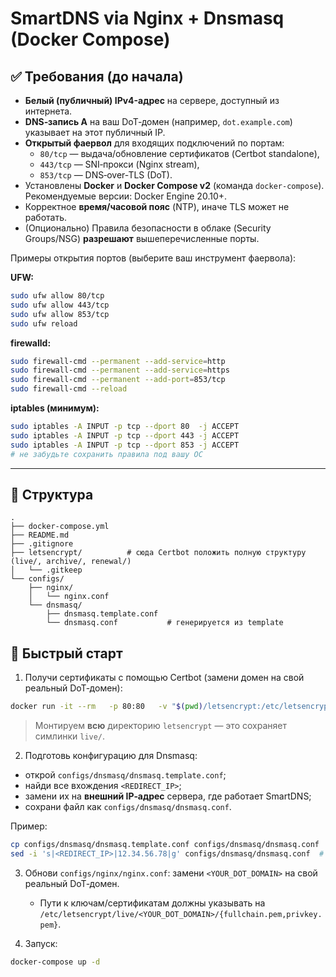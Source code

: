 # SmartDNS via Nginx + Dnsmasq (Docker Compose)

## ✅ Требования (до начала)
- **Белый (публичный) IPv4-адрес** на сервере, доступный из интернета.
- **DNS‑запись A** на ваш DoT‑домен (например, `dot.example.com`) указывает на этот публичный IP.
- **Открытый фаервол** для входящих подключений по портам:
  - `80/tcp` — выдача/обновление сертификатов (Certbot standalone),
  - `443/tcp` — SNI‑прокси (Nginx stream),
  - `853/tcp` — DNS‑over‑TLS (DoT).
- Установлены **Docker** и **Docker Compose v2** (команда `docker-compose`). Рекомендуемые версии: Docker Engine 20.10+.
- Корректное **время/часовой пояс** (NTP), иначе TLS может не работать.
- (Опционально) Правила безопасности в облаке (Security Groups/NSG) **разрешают** вышеперечисленные порты.

Примеры открытия портов (выберите ваш инструмент фаервола):

**UFW:**
```bash
sudo ufw allow 80/tcp
sudo ufw allow 443/tcp
sudo ufw allow 853/tcp
sudo ufw reload
```

**firewalld:**
```bash
sudo firewall-cmd --permanent --add-service=http
sudo firewall-cmd --permanent --add-service=https
sudo firewall-cmd --permanent --add-port=853/tcp
sudo firewall-cmd --reload
```

**iptables (минимум):**
```bash
sudo iptables -A INPUT -p tcp --dport 80  -j ACCEPT
sudo iptables -A INPUT -p tcp --dport 443 -j ACCEPT
sudo iptables -A INPUT -p tcp --dport 853 -j ACCEPT
# не забудьте сохранить правила под вашу ОС
```

---

## 📁 Структура
```
.
├── docker-compose.yml
├── README.md
├── .gitignore
├── letsencrypt/          # сюда Certbot положить полную структуру (live/, archive/, renewal/)
│   └── .gitkeep
└── configs/
    ├── nginx/
    │   └── nginx.conf
    └── dnsmasq/
        ├── dnsmasq.template.conf
        └── dnsmasq.conf           # генерируется из template
```

## 🚀 Быстрый старт
1) Получи сертификаты с помощью Certbot (замени домен на свой реальный DoT‑домен):
```bash
docker run -it --rm   -p 80:80   -v "$(pwd)/letsencrypt:/etc/letsencrypt"   certbot/certbot certonly   --standalone   --agree-tos   --no-eff-email   -d dot.example.com
```
> Монтируем **всю** директорию `letsencrypt` — это сохраняет симлинки `live/`.

2) Подготовь конфигурацию для Dnsmasq:
- открой `configs/dnsmasq/dnsmasq.template.conf`;
- найди все вхождения `<REDIRECT_IP>`;
- замени их на **внешний IP‑адрес** сервера, где работает SmartDNS;
- сохрани файл как `configs/dnsmasq/dnsmasq.conf`.

Пример:
```bash
cp configs/dnsmasq/dnsmasq.template.conf configs/dnsmasq/dnsmasq.conf
sed -i 's|<REDIRECT_IP>|12.34.56.78|g' configs/dnsmasq/dnsmasq.conf  # замени IP-адрес на свой
```

3) Обнови `configs/nginx/nginx.conf`: замени `<YOUR_DOT_DOMAIN>` на свой реальный DoT‑домен.
   - Пути к ключам/сертификатам должны указывать на
   `/etc/letsencrypt/live/<YOUR_DOT_DOMAIN>/{fullchain.pem,privkey.pem}`.

4) Запуск:
```bash
docker-compose up -d
```

